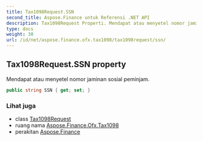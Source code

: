 ```yaml
---
title: Tax1098Request.SSN
second_title: Aspose.Finance untuk Referensi .NET API
description: Tax1098Request Properti. Mendapat atau menyetel nomor jaminan sosial peminjam.
type: docs
weight: 30
url: /id/net/aspose.finance.ofx.tax1098/tax1098request/ssn/
---
```

## Tax1098Request.SSN property

Mendapat atau menyetel nomor jaminan sosial peminjam.

```csharp
public string SSN { get; set; }
```

### Lihat juga

* class [Tax1098Request](../)
* ruang nama [Aspose.Finance.Ofx.Tax1098](../../tax1098request/)
* perakitan [Aspose.Finance](../../../)


